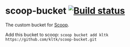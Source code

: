 # scoop-bucket [![Build status](https://ci.appveyor.com/api/projects/status/xwsspvg65tj06vno?svg=true)](https://ci.appveyor.com/project/kltk/scoop-bucket)

The custom bucket for [Scoop](http://scoop.sh).

Add this bucket to scoop:
    `scoop bucket add kltk https://github.com/kltk/scoop-bucket.git`
